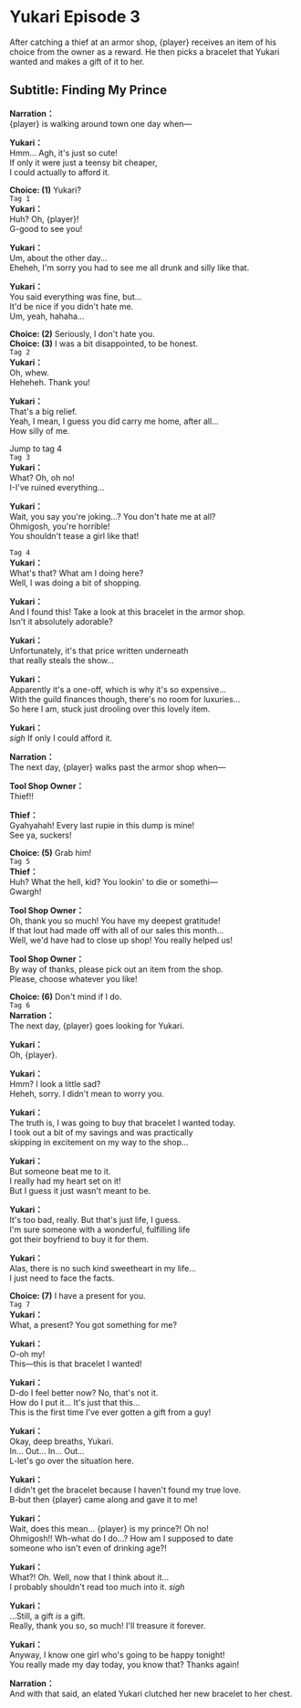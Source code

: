 # Yukari Episode 3
After catching a thief at an armor shop, {player} receives an item of his choice from the owner as a reward. He then picks a bracelet that Yukari wanted and makes a gift of it to her.
  
## Subtitle: Finding My Prince
  
**Narration：**  
{player} is walking around town one day when—  
  
**Yukari：**  
Hmm... Agh, it's just so cute!  
If only it were just a teensy bit cheaper,  
I could actually to afford it.  
  
**Choice: (1)**  Yukari?  
`Tag 1`  
**Yukari：**  
Huh? Oh, {player}!  
G-good to see you!  
  
**Yukari：**  
Um, about the other day...  
Eheheh, I'm sorry you had to see me all drunk and silly like that.  
  
**Yukari：**  
You said everything was fine, but...  
It'd be nice if you didn't hate me.  
Um, yeah, hahaha...  
  
**Choice: (2)**  Seriously, I don't hate you.  
**Choice: (3)**  I was a bit disappointed, to be honest.  
`Tag 2`  
**Yukari：**  
Oh, whew.  
Heheheh. Thank you!  
  
**Yukari：**  
That's a big relief.  
Yeah, I mean, I guess you did carry me home, after all...  
How silly of me.  
  
Jump to tag 4  
`Tag 3`  
**Yukari：**  
What? Oh, oh no!  
I-I've ruined everything...  
  
**Yukari：**  
Wait, you say you're joking...? You don't hate me at all?  
Ohmigosh, you're horrible!  
You shouldn't tease a girl like that!  
  
`Tag 4`  
**Yukari：**  
What's that? What am I doing here?  
Well, I was doing a bit of shopping.  
  
**Yukari：**  
And I found this! Take a look at this bracelet in the armor shop.  
Isn't it absolutely adorable?  
  
**Yukari：**  
Unfortunately, it's that price written underneath  
that really steals the show...  
  
**Yukari：**  
Apparently it's a one-off, which is why it's so expensive...  
With the guild finances though, there's no room for luxuries...  
So here I am, stuck just drooling over this lovely item.  
  
**Yukari：**  
*sigh* If only I could afford it.  
  
**Narration：**  
The next day, {player} walks past the armor shop when—  
  
**Tool Shop Owner：**  
Thief!!  
  
**Thief：**  
Gyahyahah! Every last rupie in this dump is mine!  
See ya, suckers!  
  
**Choice: (5)**  Grab him!  
`Tag 5`  
**Thief：**  
Huh? What the hell, kid? You lookin' to die or somethi—  
Gwargh!  
  
**Tool Shop Owner：**  
Oh, thank you so much! You have my deepest gratitude!  
If that lout had made off with all of our sales this month...  
Well, we'd have had to close up shop! You really helped us!  
  
**Tool Shop Owner：**  
By way of thanks, please pick out an item from the shop.  
Please, choose whatever you like!  
  
**Choice: (6)**  Don't mind if I do.  
`Tag 6`  
**Narration：**  
The next day, {player} goes looking for Yukari.  
  
**Yukari：**  
Oh, {player}.  
  
**Yukari：**  
Hmm? I look a little sad?  
Heheh, sorry. I didn't mean to worry you.  
  
**Yukari：**  
The truth is, I was going to buy that bracelet I wanted today.  
I took out a bit of my savings and was practically  
skipping in excitement on my way to the shop...  
  
**Yukari：**  
But someone beat me to it.  
I really had my heart set on it!  
But I guess it just wasn't meant to be.  
  
**Yukari：**  
It's too bad, really. But that's just life, I guess.  
I'm sure someone with a wonderful, fulfilling life  
got their boyfriend to buy it for them.  
  
**Yukari：**  
Alas, there is no such kind sweetheart in my life...  
I just need to face the facts.  
  
**Choice: (7)**  I have a present for you.  
`Tag 7`  
**Yukari：**  
What, a present? You got something for me?  
  
**Yukari：**  
O-oh my!  
This—this is that bracelet I wanted!  
  
**Yukari：**  
D-do I feel better now? No, that's not it.  
How do I put it... It's just that this...  
This is the first time I've ever gotten a gift from a guy!  
  
**Yukari：**  
Okay, deep breaths, Yukari.  
In... Out... In... Out...  
L-let's go over the situation here.  
  
**Yukari：**  
I didn't get the bracelet because I haven't found my true love.  
B-but then {player} came along and gave it to me!  
  
**Yukari：**  
Wait, does this mean... {player} is my prince?! Oh no!  
Ohmigosh!! Wh-what do I do...? How am I supposed to date  
someone who isn't even of drinking age?!  
  
**Yukari：**  
What?! Oh. Well, now that I think about it...  
I probably shouldn't read too much into it. *sigh*  
  
**Yukari：**  
...Still, a gift *is* a gift.  
Really, thank you so, so much! I'll treasure it forever.  
  
**Yukari：**  
Anyway, I know one girl who's going to be happy tonight!  
You really made my day today, you know that? Thanks again!  
  
**Narration：**  
And with that said, an elated Yukari clutched her new bracelet to her chest.  
